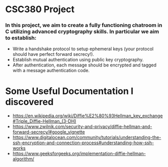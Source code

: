 # CSC380 Project

### In this project, we aim to create a fully functioning chatroom in C utilizing advanced cryptography skills. In particular we aim to establish:
* Write a handshake protocol to setup ephemeral keys (your protocol should have perfect forward secrecy!).
* Establish mutual authentication using public key cryptography.
* After authentication, each message should be encrypted and tagged with a message authentication code. 


# Some Useful Documentation I discovered
* https://en.wikipedia.org/wiki/Diffie%E2%80%93Hellman_key_exchange#Triple_Diffie-Hellman_(3-DH)
* https://www.zwilnik.com/security-and-privacy/diffie-hellman-and-forward-secrecy/#google_vignette
* https://www.digitalocean.com/community/tutorials/understanding-the-ssh-encryption-and-connection-process#understanding-how-ssh-works
* https://www.geeksforgeeks.org/implementation-diffie-hellman-algorithm/
